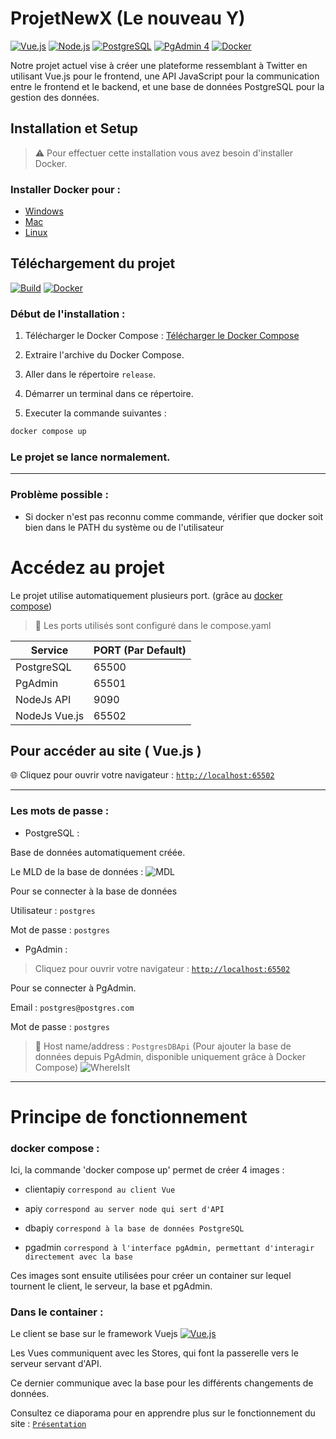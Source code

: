# ProjetNewX (Le nouveau Y)

[![Vue.js](https://img.shields.io/badge/Vue.js-3.4.21-lightgreen?style=flat&logo=vuedotjs&link=https://vuejs.org)](https://vuejs.org)
[![Node.js](https://img.shields.io/badge/Node.js-v18.19.0-darkgreen?style=flat&logo=nodedotjs&link=https://nodejs.org/en)](https://nodejs.org/en)
[![PostgreSQL](https://img.shields.io/badge/PostgreSQL-16.2-blue?style=flat&logo=postgresql&link=https://www.docker.com)](https://www.docker.com)
[![PgAdmin 4](https://img.shields.io/badge/PgAdmin%204-8.4-blue?style=flat&link=https://www.pgadmin.org)](https://www.pgadmin.org)
[![Docker](https://img.shields.io/badge/Docker-4.28.0-blue?style=flat&logo=Docker&link=https://www.postgresql.org)](https://www.postgresql.org)


Notre projet actuel vise à créer une plateforme ressemblant à Twitter en utilisant Vue.js pour le frontend, une API JavaScript pour la communication entre le frontend et le backend, et une base de données PostgreSQL pour la gestion des données.

## Installation et Setup

>⚠️ Pour effectuer cette installation vous avez besoin d'installer Docker.

### Installer Docker pour : 
- [Windows](https://docs.docker.com/desktop/install/windows-install/)
- [Mac](https://docs.docker.com/desktop/install/mac-install/)
- [Linux](https://docs.docker.com/desktop/install/linux-install/)

## Téléchargement du projet

[![Build](https://img.shields.io/badge/Build-passing-green?style=flat&link=https://www.postgresql.org)](https://www.postgresql.org)
[![Docker](https://img.shields.io/badge/Docker-4.28.0-blue?style=flat&logo=Docker&link=https://www.postgresql.org)](https://www.postgresql.org)

### Début de l'installation : 

1. Télécharger le Docker Compose : [Télécharger le Docker Compose](https://github.com/Bastieww/ProjetNewX/releases/tag/0.1)

2. Extraire l'archive du Docker Compose.

3. Aller dans le répertoire `release`.

4. Démarrer un terminal dans ce répertoire.

5. Executer la commande suivantes :
   
```bat
docker compose up
```
### Le projet se lance normalement. 

- - -
### Problème possible :
- Si docker n'est pas reconnu comme commande, vérifier que docker soit bien dans le PATH du système ou de l'utilisateur

# Accédez au projet

Le projet utilise automatiquement plusieurs port. (grâce au [docker compose](https://docs.docker.com/compose/))

> 📢 Les ports utilisés sont configuré dans le compose.yaml

| Service | PORT (Par Default) |
| ------- | ------------------ |
| PostgreSQL | 65500 |
| PgAdmin | 65501 |
| NodeJs API | 9090 |
| NodeJs Vue.js | 65502 |

## Pour accéder au site ( Vue.js )

 🌐 Cliquez pour ouvrir votre navigateur : [`http://localhost:65502`](http://localhost:65502)

- - -
### Les mots de passe :

- PostgreSQL : 

Base de données automatiquement créée.

Le MLD de la base de données :
![MDL](https://cdn.discordapp.com/attachments/1220735136220577953/1225082858478239896/owi.png?ex=661fd652&is=660d6152&hm=30f4c61744c6990c99757de5babe47a8cbe15c125f508533745936a1fb87512b&)

Pour se connecter à la base de données

Utilisateur : `postgres`

Mot de passe : `postgres` 

- PgAdmin : 

> Cliquez pour ouvrir votre navigateur : [`http://localhost:65502`](http://localhost:65501)

Pour se connecter à PgAdmin. 

Email : `postgres@postgres.com`
 
Mot de passe : `postgres` 

> 📢 Host name/address : `PostgresDBApi`
(Pour ajouter la base de données depuis PgAdmin, disponible uniquement grâce à Docker Compose)
![WhereIsIt](https://media.discordapp.net/attachments/1220735136220577953/1225090525552705627/Screenshot_20240403_160502.png?ex=661fdd76&is=660d6876&hm=afa110f4acf214ddb7840c88479d0cbbd37628b34dd773d2d3807e79f69a28de&=&format=webp&quality=lossless&width=1096&height=253)


----------------------------------------------------------------------
# Principe de fonctionnement
### docker compose :

Ici, la commande 'docker compose up' permet de créer 4 images :
- clientapiy
     `correspond au client Vue`
  
- apiy
     `correspond au server node qui sert d'API`
  
- dbapiy
     `correspond à la base de données PostgreSQL`

- pgadmin
     `correspond à l'interface pgAdmin, permettant d'interagir directement avec la base`

Ces images sont ensuite utilisées pour créer un container sur lequel tournent le client, le serveur, la base et pgAdmin.

### Dans le container :

Le client se base sur le framework Vuejs [![Vue.js](https://img.shields.io/badge/Vue.js-3.4.21-lightgreen?style=flat&logo=vuedotjs&link=https://vuejs.org)](https://vuejs.org)


Les Vues communiquent avec les Stores, qui font la passerelle vers le serveur servant d'API.


Ce dernier communique avec la base pour les différents changements de données.

Consultez ce diaporama pour en apprendre plus sur le fonctionnement du site : [`Présentation`](https://docs.google.com/presentation/d/1LGxcQArrM6EibwDehIb7-v8MsAgkGxbeimP6QWGH5ug/edit?usp=sharing)

